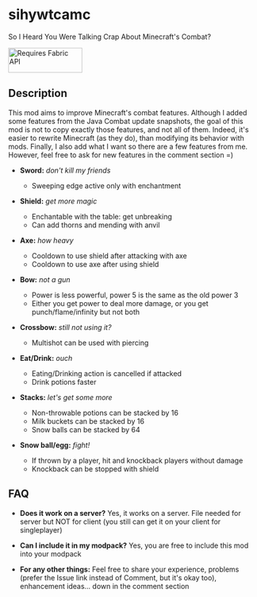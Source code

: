 # sihywtcamc

So I Heard You Were Talking Crap About Minecraft's Combat?

<img src="https://i.imgur.com/Ol1Tcf8.png"
alt="Requires Fabric API"
width="149" height="50" />

## Description

This mod aims to improve Minecraft's combat features. Although I added some features from the Java Combat update snapshots, 
the goal of this mod is not to copy exactly those features, and not all of them. Indeed, it's easier to rewrite Minecraft 
(as they do), than modifying its behavior with mods. Finally, I also add what I want so there are a few features from me. 
However, feel free to ask for new features in the comment section =)

- **Sword:** *don't kill my friends*
  * Sweeping edge active only with enchantment

- **Shield:** *get more magic*
  * Enchantable with the table: get unbreaking
  * Can add thorns and mending with anvil

- **Axe:** *how heavy*
  * Cooldown to use shield after attacking with axe
  * Cooldown to use axe after using shield

- **Bow:** *not a gun*
  * Power is less powerful, power 5 is the same as the old power 3
  * Either you get power to deal more damage, or you get punch/flame/infinity but not both

- **Crossbow:** *still not using it?*
  * Multishot can be used with piercing

- **Eat/Drink:** *ouch*
  * Eating/Drinking action is cancelled if attacked
  * Drink potions faster

- **Stacks:** *let's get some more*
  * Non-throwable potions can be stacked by 16
  * Milk buckets can be stacked by 16
  * Snow balls can be stacked by 64

- **Snow ball/egg:** *fight!*
  * If thrown by a player, hit and knockback players without damage
  * Knockback can be stopped with shield

## FAQ

- **Does it work on a server?** Yes, it works on a server. File needed for server but NOT for client (you still can get it on your client for singleplayer)

- **Can I include it in my modpack?** Yes, you are free to include this mod into your modpack

- **For any other things:** Feel free to share your experience, problems (prefer the Issue link instead of Comment, but it's okay too), enhancement ideas... down in the comment section
